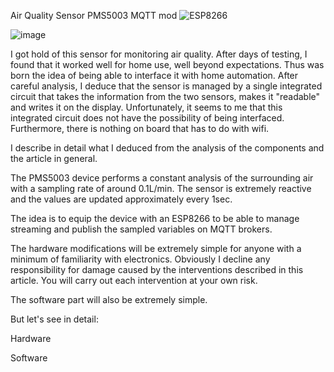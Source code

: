 Air Quality Sensor PMS5003 MQTT mod ![ESP8266](https://img.shields.io/badge/ESP-8266-000000.svg?longCache=true&style=flat&colorA=CCCC33)

![image](https://github.com/user-attachments/assets/939eb407-66e7-4f9d-9fe3-f3c66a0d77e7)

I got hold of this sensor for monitoring air quality.
After days of testing, I found that it worked well for home use, well beyond expectations.
Thus was born the idea of being able to interface it with home automation.
After careful analysis, I deduce that the sensor is managed by a single integrated circuit that takes the information from the two sensors, makes it "readable" and writes it on the display.
Unfortunately, it seems to me that this integrated circuit does not have the possibility of being interfaced.
Furthermore, there is nothing on board that has to do with wifi.

I describe in detail what I deduced from the analysis of the components and the article in general.

The PMS5003 device performs a constant analysis of the surrounding air with a sampling rate of around 0.1L/min.
The sensor is extremely reactive and the values are updated approximately every 1sec.

The idea is to equip the device with an ESP8266 to be able to manage streaming and publish the sampled variables on MQTT brokers.

The hardware modifications will be extremely simple for anyone with a minimum of familiarity with electronics.
Obviously I decline any responsibility for damage caused by the interventions described in this article.
You will carry out each intervention at your own risk.

The software part will also be extremely simple.

But let's see in detail:

Hardware

Software

